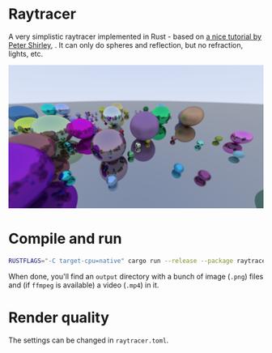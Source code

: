 # Raytracer

A very simplistic raytracer implemented in Rust - based on [a nice tutorial by Peter Shirley](https://raytracing.github.io/books/RayTracingInOneWeekend.html), .
It can only do spheres and reflection, but no refraction, lights, etc.

![example](example.png)

# Compile and run

```bash
RUSTFLAGS="-C target-cpu=native" cargo run --release --package raytracer --bin main
```

When done, you'll find an `output` directory with a bunch of image (`.png`) files and (if `ffmpeg` is available) a video (`.mp4`) in it.

# Render quality

The settings can be changed in `raytracer.toml`.
